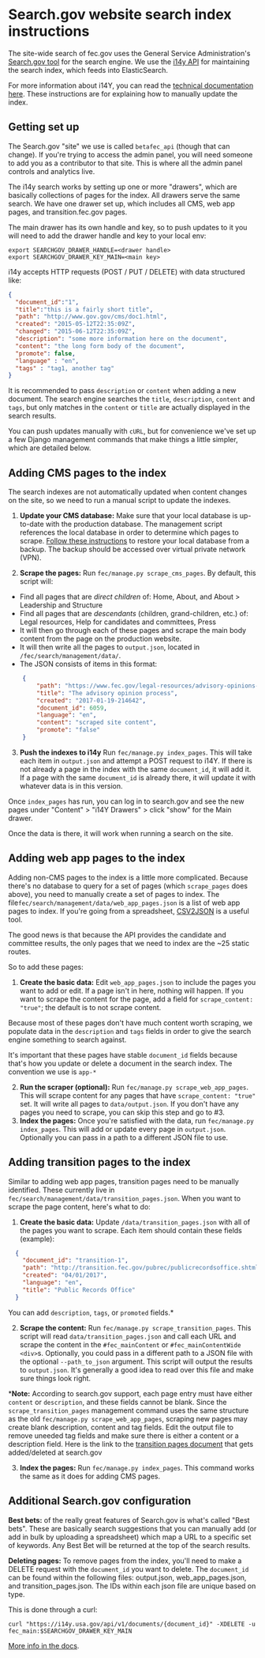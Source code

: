 # Search.gov website search index instructions

The site-wide search of fec.gov uses the General Service Administration's [Search.gov tool](https://search.gov/) for the search engine. We use the [i14y API](https://search.gov/developer/i14y.html) for maintaining the search index, which feeds into ElasticSearch.

For more information about i14Y, you can read the [technical documentation here](http://gsa.github.io/slate/). These instructions are for explaining how to manually update the index.

## Getting set up
The Search.gov "site" we use is called `betafec_api` (though that can change). If you're trying to access the admin panel, you will need someone to add you as a contributor to that site. This is where all the admin panel controls and analytics live.

The i14y search works by setting up one or more "drawers", which are basically collections of pages for the index. All drawers serve the same search. We have one drawer set up,  which includes all CMS, web app pages, and transition.fec.gov pages.

The main drawer has its own handle and key, so to push updates to it you will need to add the drawer handle and key to your local env:

```
export SEARCHGOV_DRAWER_HANDLE=<drawer handle>
export SEARCHGOV_DRAWER_KEY_MAIN=<main key>

```

i14y accepts HTTP requests (POST / PUT / DELETE) with data structured like:

```json
{
  "document_id":"1",
  "title":"this is a fairly short title",
  "path": "http://www.gov.gov/cms/doc1.html", 
  "created": "2015-05-12T22:35:09Z",
  "changed": "2015-06-12T22:35:09Z",
  "description": "some more information here on the document", 
  "content": "the long form body of the document", 
  "promote": false, 
  "language" : "en",
  "tags" : "tag1, another tag"
}
```

It is recommended to pass `description` or `content` when adding a new document. The search engine searches the `title`, `description`, `content` and `tags`, but only matches in the `content` or `title` are actually displayed in the search results.

You can push updates manually with `cURL`, but for convenience we've set up a few Django management commands that make things a little simpler, which are detailed below.

## Adding CMS pages to the index
The search indexes are not automatically updated when content changes on the site, so we need to run a manual script to update the indexes.

1. **Update your CMS database:** Make sure that your local database is up-to-date with the production database. The management script references the local database in order to determine which pages to scrape. [Follow these instructions](https://github.com/fecgov/fec-cms#restoring-your-local-database-from-a-backup) to restore your local database from a backup. The backup should be accessed over virtual private network (VPN).

2. **Scrape the pages:** Run `fec/manage.py scrape_cms_pages`. By default, this script will:
- Find all pages that are *direct children* of: Home, About, and About > Leadership and Structure
- Find all pages that are *descendants* (children, grand-children, etc.) of: Legal resources, Help for candidates and committees, Press
- It will then go through each of these pages and scrape the main body content from the page on the production website. 
- It will then write all the pages to `output.json`, located in `/fec/search/management/data/`. 
- The JSON consists of items in this format:

```json
    {
        "path": "https://www.fec.gov/legal-resources/advisory-opinions-process/",
        "title": "The advisory opinion process",
        "created": "2017-01-19-214642",
        "document_id": 6059,
        "language": "en",
        "content": "scraped site content",
        "promote": "false"
    }
```

3. **Push the indexes to i14y** Run `fec/manage.py index_pages`. This will take each item in `output.json` and attempt a POST request to i14Y. If there is not already a page in the index with the same `document_id`, it will add it. If a page with the same `document_id` is already there, it will update it with whatever data is in this version.

Once `index_pages` has run, you can log in to search.gov and see the new pages under "Content" > "i14Y Drawers" > click "show" for the Main drawer.

Once the data is there, it will work when running a search on the site.

## Adding web app pages to the index
Adding non-CMS pages to the index is a little more complicated. Because there's no database to query for a set of pages (which `scrape_pages` does above), you need to manually create a set of  pages to index. The file`fec/search/management/data/web_app_pages.json` is a list of web app pages to index. If you're going from a spreadsheet, [CSV2JSON](http://www.csvjson.com/csv2json) is a useful tool.

The good news is that because the API provides the candidate and committee results, the only pages that we need to index are the ~25 static routes. 

So to add these pages:

1. **Create the basic data:** Edit `web_app_pages.json` to include the pages you want to add or edit. If a page isn't in here, nothing will happen. If you want to scrape the content for the page, add a field for `scrape_content: "true"`; the default is to not scrape content. 

Because most of these pages don't have much content worth scraping, we populate data in the `description` and `tags` fields in order to give the search engine something to search against.

It's important that these pages have stable `document_id` fields because that's how you update or delete a document in the search index. The convention we use is `app-*` 

2. **Run the scraper (optional):** Run `fec/manage.py scrape_web_app_pages`. This will scrape content for any pages that have `scrape_content: "true"` set. It will write all pages to `data/output.json`. If you don't have any pages you need to scrape, you can skip this step and go to #3.
3. **Index the pages:** Once you're satisfied with the data, run `fec/manage.py index_pages`. This will add or update every page in `output.json`. Optionally you can pass in a path to a different JSON file to use.

## Adding transition pages to the index
Similar to adding web app pages, transition pages need to be manually identified. These currently live in `fec/search/management/data/transition_pages.json`. When you want to scrape the page content, here's what to do:

1. **Create the basic data:** Update `/data/transition_pages.json` with all of the pages you want to scrape. Each item should contain these fields (example):

```JSON
  {
    "document_id": "transition-1",
    "path": "http://transition.fec.gov/pubrec/publicrecordsoffice.shtml",
    "created": "04/01/2017",
    "language": "en",
    "title": "Public Records Office"
  }
```

You can add `description`, `tags`, or `promoted` fields.* 

2. **Scrape the content:** Run `fec/manage.py scrape_transition_pages`. This script will read `data/transition_pages.json` and call each URL and scrape the content in the `#fec_mainContent` or `#fec_mainContentWide` `<div>`s. Optionally, you could pass in a different path to a JSON file with the optional `--path_to_json` argument. This script will output the results to `output.json`. It's generally a good idea to read over this file and make sure things look right. 

***Note:** According to search.gov support, each page entry must have either `content` or `description`, and these fields cannot be blank. Since the `scrape_transition_pages` management command uses the same structure as the old `fec/manage.py scrape_web_app_pages`, scraping new pages may create blank description, content and tag fields. Edit the output file to remove uneeded tag fields and make sure there is either a content or a description field. Here is the link to the [transition pages document](https://docs.google.com/document/d/1vIC_QGpDDqZL7E0qI-tlRLqhHWROLoRkNGVlnr1sREc/edit) that gets added/deleted at search.gov 

3. **Index the pages:** Run `fec/manage.py index_pages`. This command works the same as it does for adding CMS pages.

## Additional Search.gov configuration
**Best bets:** of the really great features of Search.gov is what's called "Best bets". These are basically search suggestions that you can manually add (or add in bulk by uploading a spreadsheet) which map a URL to a specific set of keywords. Any Best Bet will be returned at the top of the search results. 

**Deleting pages:** To remove pages from the index, you'll need to make a DELETE request with the `document_id` you want to delete. The `document_id` can be found within the following files: output.json, web_app_pages.json, and transition_pages.json. The IDs within each json file are unique based on type.

This is done through a curl:

```
curl "https://i14y.usa.gov/api/v1/documents/{document_id}" -XDELETE -u fec_main:$SEARCHGOV_DRAWER_KEY_MAIN

```

[More info in the docs](http://gsa.github.io/slate/#delete-a-document).
